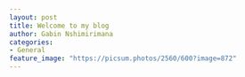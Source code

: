 ```yaml
---
layout: post
title: Welcome to my blog
author: Gabin Nshimirimana
categories:
- General
feature_image: "https://picsum.photos/2560/600?image=872"
---
```

